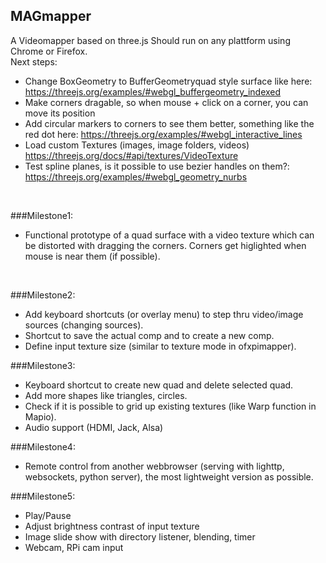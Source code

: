 ## MAGmapper
A Videomapper based on three.js
Should run on any plattform using Chrome or Firefox.
<br />
Next steps:
<br />
- Change BoxGeometry to BufferGeometryquad style surface like here: https://threejs.org/examples/#webgl_buffergeometry_indexed
- Make corners dragable, so when mouse + click on a corner, you can move its position
- Add circular markers to corners to see them better, something like the red dot here: https://threejs.org/examples/#webgl_interactive_lines
- Load custom Textures (images, image folders, videos) https://threejs.org/docs/#api/textures/VideoTexture
- Test spline planes, is it possible to use bezier handles on them?: https://threejs.org/examples/#webgl_geometry_nurbs
<br />


###Milestone1:
- Functional prototype of a quad surface with a video texture which can be distorted with dragging the corners. Corners get higlighted when mouse is near them (if possible).
<br />

###Milestone2:
- Add keyboard shortcuts (or overlay menu) to step thru video/image sources (changing sources).
- Shortcut to save the actual comp and to create a new comp.
- Define input texture size (similar to texture mode in ofxpimapper).

###Milestone3:
- Keyboard shortcut to create new quad and delete selected quad.
- Add more shapes like triangles, circles.
- Check if it is possible to grid up existing textures (like Warp function in  Mapio).
- Audio support (HDMI, Jack, Alsa)

###Milestone4:
- Remote control from another webbrowser (serving with lighttp, websockets, python server), the most lightweight version as possible.

###Milestone5:
- Play/Pause
- Adjust brightness contrast of input texture
- Image slide show with directory listener, blending, timer
- Webcam, RPi cam input



